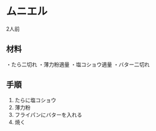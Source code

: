 # ムニエル

2人前

## 材料

・たら二切れ
・薄力粉適量
・塩コショウ適量
・バター二切れ

## 手順

1. たらに塩コショウ
2. 薄力粉
3. フライパンにバターを入れる
4. 焼く
